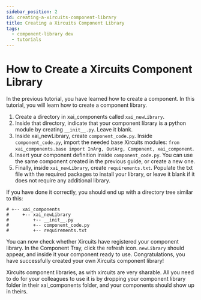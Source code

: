 ```yaml
---
sidebar_position: 2
id: creating-a-xircuits-component-library
title: Creating a Xircuits Component Library
tags:
  - component-library dev
  - tutorials
---
```


# How to Create a Xircuits Component Library

In the previous tutorial, you have learned how to create a component. In this tutorial, you will learn how to create a component library. 

1. Create a directory in xai_components called `xai_newLibrary`.
2. Inside that directory, indicate that your component library is a python module by creating `__init__.py`. Leave it blank.
3. Inside xai_newLibrary, create `component_code.py`. Inside `component_code.py`, import the needed base Xircuits modules: `from xai_components.base import InArg, OutArg, Component, xai_component`.
6. Insert your component definition inside `component_code.py`. You can use the same component created in the previous guide, or create a new one.
7. Finally, inside `xai_newLibrary`, create `requirements.txt`. Populate the txt file with the required packages to install your library, or leave it blank if it does not require any additional library.

If you have done it correctly, you should end up with a directory tree similar to this:
```
# +-- xai_components
#     +-- xai_newLibrary
#         +-- __init__.py
#         +-- component_code.py
#         +-- requirements.txt
```

You can now check whether Xircuits have registered your component library. In the Component Tray, click the refresh icon. `newLibrary` should appear, and inside it your component ready to use.
Congratulations, you have successfully created your own Xircuits component library!

Xircuits component libraries, as with xircuits are very sharable. All you need to do for your colleagues to use it is by dropping your component library folder in their xai_components folder, and your components should show up in theirs.